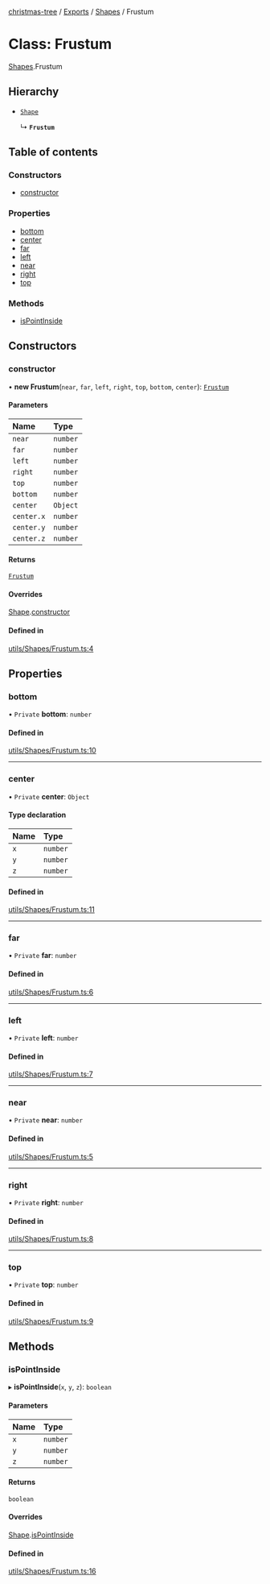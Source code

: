 [christmas-tree](../README.md) / [Exports](../modules.md) / [Shapes](../modules/Shapes.md) / Frustum

# Class: Frustum

[Shapes](../modules/Shapes.md).Frustum

## Hierarchy

- [`Shape`](Shapes.Shape.md)

  ↳ **`Frustum`**

## Table of contents

### Constructors

- [constructor](Shapes.Frustum.md#constructor)

### Properties

- [bottom](Shapes.Frustum.md#bottom)
- [center](Shapes.Frustum.md#center)
- [far](Shapes.Frustum.md#far)
- [left](Shapes.Frustum.md#left)
- [near](Shapes.Frustum.md#near)
- [right](Shapes.Frustum.md#right)
- [top](Shapes.Frustum.md#top)

### Methods

- [isPointInside](Shapes.Frustum.md#ispointinside)

## Constructors

### constructor

• **new Frustum**(`near`, `far`, `left`, `right`, `top`, `bottom`, `center`): [`Frustum`](Shapes.Frustum.md)

#### Parameters

| Name | Type |
| :------ | :------ |
| `near` | `number` |
| `far` | `number` |
| `left` | `number` |
| `right` | `number` |
| `top` | `number` |
| `bottom` | `number` |
| `center` | `Object` |
| `center.x` | `number` |
| `center.y` | `number` |
| `center.z` | `number` |

#### Returns

[`Frustum`](Shapes.Frustum.md)

#### Overrides

[Shape](Shapes.Shape.md).[constructor](Shapes.Shape.md#constructor)

#### Defined in

[utils/Shapes/Frustum.ts:4](https://github.com/justinfernald/christmas-tree-lights/blob/6ac5881/src/utils/Shapes/Frustum.ts#L4)

## Properties

### bottom

• `Private` **bottom**: `number`

#### Defined in

[utils/Shapes/Frustum.ts:10](https://github.com/justinfernald/christmas-tree-lights/blob/6ac5881/src/utils/Shapes/Frustum.ts#L10)

___

### center

• `Private` **center**: `Object`

#### Type declaration

| Name | Type |
| :------ | :------ |
| `x` | `number` |
| `y` | `number` |
| `z` | `number` |

#### Defined in

[utils/Shapes/Frustum.ts:11](https://github.com/justinfernald/christmas-tree-lights/blob/6ac5881/src/utils/Shapes/Frustum.ts#L11)

___

### far

• `Private` **far**: `number`

#### Defined in

[utils/Shapes/Frustum.ts:6](https://github.com/justinfernald/christmas-tree-lights/blob/6ac5881/src/utils/Shapes/Frustum.ts#L6)

___

### left

• `Private` **left**: `number`

#### Defined in

[utils/Shapes/Frustum.ts:7](https://github.com/justinfernald/christmas-tree-lights/blob/6ac5881/src/utils/Shapes/Frustum.ts#L7)

___

### near

• `Private` **near**: `number`

#### Defined in

[utils/Shapes/Frustum.ts:5](https://github.com/justinfernald/christmas-tree-lights/blob/6ac5881/src/utils/Shapes/Frustum.ts#L5)

___

### right

• `Private` **right**: `number`

#### Defined in

[utils/Shapes/Frustum.ts:8](https://github.com/justinfernald/christmas-tree-lights/blob/6ac5881/src/utils/Shapes/Frustum.ts#L8)

___

### top

• `Private` **top**: `number`

#### Defined in

[utils/Shapes/Frustum.ts:9](https://github.com/justinfernald/christmas-tree-lights/blob/6ac5881/src/utils/Shapes/Frustum.ts#L9)

## Methods

### isPointInside

▸ **isPointInside**(`x`, `y`, `z`): `boolean`

#### Parameters

| Name | Type |
| :------ | :------ |
| `x` | `number` |
| `y` | `number` |
| `z` | `number` |

#### Returns

`boolean`

#### Overrides

[Shape](Shapes.Shape.md).[isPointInside](Shapes.Shape.md#ispointinside)

#### Defined in

[utils/Shapes/Frustum.ts:16](https://github.com/justinfernald/christmas-tree-lights/blob/6ac5881/src/utils/Shapes/Frustum.ts#L16)
